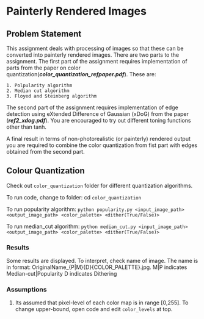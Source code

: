# Painterly Rendered Images

## Problem Statement

This assignment deals with processing of images so that these can be converted into painterly rendered images. There are two parts to the assignment. The first part of the assignment requires implementation of parts from the paper on color quantization(***color_quantization_refpaper.pdf***). These are:
```
1. Polpularity algorithm
2. Median cut algorithm
3. Floyed and Steinberg algorithm 
```
The second part of the assignment requires implementation of edge detection using eXtended Difference of Gaussian (xDoG) from the paper (***ref2_xdog.pdf***). You are encouraged to try out different toning functions other than tanh.

A final result in terms of non-photorealistic (or painterly) rendered output you are required to combine the color quantization from fist part with edges obtained from the second part. 


## Colour Quantization

Check out `color_quantization` folder for different quantization algorithms.

To run code, change to folder: cd `color_quantization`

To run popularity algorithm:
`python popularity.py <input_image_path> <output_image_path> <color_palette> <dither(True/False)>`

To run median_cut algorithm:
`python median_cut.py <input_image_path> <output_image_path> <color_palette> <dither(True/False)>`

### Results

Some results are displayed. To interpret, check name of image. The name is in format:
OriginalName_{P|M}{D}{COLOR_PALETTE}.jpg.
M|P indicates Median-cut|Popularity
D   indicates Dithering

### Assumptions

1. Its assumed that pixel-level of each color map is in range [0,255]. To change upper-bound, open code and edit `color_levels` at top.